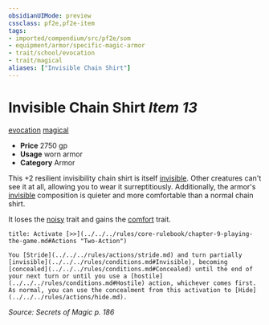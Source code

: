 ```yaml
---
obsidianUIMode: preview
cssclass: pf2e,pf2e-item
tags:
- imported/compendium/src/pf2e/som
- equipment/armor/specific-magic-armor 
- trait/school/evocation
- trait/magical
aliases: ["Invisible Chain Shirt"]
---
```

# Invisible Chain Shirt *Item 13*  
[evocation](evocation.md)  [magical](magical.md)  

- **Price** 2750 gp
- **Usage** worn armor
- **Category** Armor

This +2 resilient invisibility chain shirt is itself [invisible](conditions.md#Invisible). Other creatures can't see it at all, allowing you to wear it surreptitiously. Additionally, the armor's [invisible](conditions.md#Invisible) composition is quieter and more comfortable than a normal chain shirt.

It loses the [noisy](noisy.md) trait and gains the [comfort](comfort.md) trait.

```ad-embed-ability
title: Activate [>>](../../../rules/core-rulebook/chapter-9-playing-the-game.md#Actions "Two-Action")

You [Stride](../../../rules/actions/stride.md) and turn partially [invisible](../../../rules/conditions.md#Invisible), becoming [concealed](../../../rules/conditions.md#Concealed) until the end of your next turn or until you use a [hostile](../../../rules/conditions.md#Hostile) action, whichever comes first. As normal, you can use the concealment from this activation to [Hide](../../../rules/actions/hide.md).
```

*Source: Secrets of Magic p. 186*
